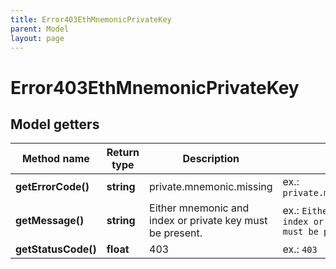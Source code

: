 ```yaml
---
title: Error403EthMnemonicPrivateKey
parent: Model
layout: page
---
```


# Error403EthMnemonicPrivateKey

## Model getters

Method name | Return type | Description | Notes
------------ | ------------- | ------------- | -------------
**getErrorCode()** | **string** | private.mnemonic.missing | ex.: `private.mnemonic.missing`
**getMessage()** | **string** | Either mnemonic and index or private key must be present. | ex.: `Either mnemonic and index or private key must be present.`
**getStatusCode()** | **float** | 403 | ex.: `403`

